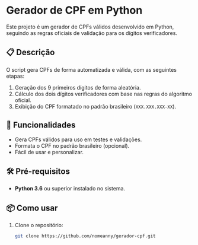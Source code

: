 # Gerador de CPF em Python

Este projeto é um gerador de CPFs válidos desenvolvido em Python, seguindo as regras oficiais de validação para os dígitos verificadores.

## 📋 Descrição

O script gera CPFs de forma automatizada e válida, com as seguintes etapas:
1. Geração dos 9 primeiros dígitos de forma aleatória.
2. Cálculo dos dois dígitos verificadores com base nas regras do algoritmo oficial.
3. Exibição do CPF formatado no padrão brasileiro (`XXX.XXX.XXX-XX`).

## 🚀 Funcionalidades

- Gera CPFs válidos para uso em testes e validações.
- Formata o CPF no padrão brasileiro (opcional).
- Fácil de usar e personalizar.

## 🛠 Pré-requisitos

- **Python 3.6** ou superior instalado no sistema.

## 📦 Como usar

1. Clone o repositório:
   ```bash
   git clone https://github.com/nomeanny/gerador-cpf.git
